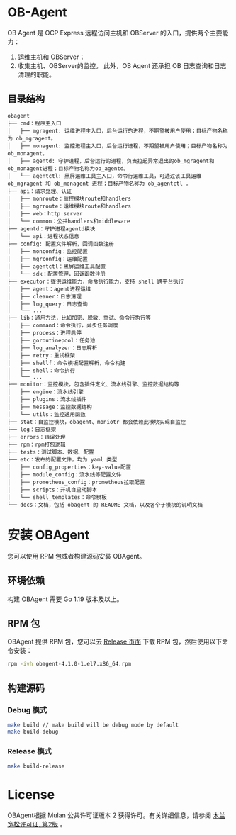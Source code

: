# OB-Agent
OB Agent 是 OCP Express 远程访问主机和 OBServer 的入口，提供两个主要能力：
1. 运维主机和 OBServer；
2. 收集主机、OBServer的监控。 
此外，OB Agent 还承担 OB 日志查询和日志清理的职能。

## 目录结构

```
obagent
├── cmd：程序主入口
│   ├── mgragent: 运维进程主入口，后台运行的进程，不期望被用户使用；目标产物名称为 ob_mgragent。
│   ├── monagent: 监控进程主入口，后台运行进程，不期望被用户使用；目标产物名称为 ob_monagent。
│   ├── agentd: 守护进程，后台运行的进程，负责拉起异常退出的ob_mgragent和ob_monagent进程；目标产物名称为ob_agentd。
│   └── agentctl: 黑屏运维工具主入口，命令行运维工具，可通过该工具运维 ob_mgragent 和 ob_monagent 进程；目标产物名称为 ob_agentctl 。
├── api：请求处理、认证
│   ├── monroute：监控模块route和handlers
│   ├── mgrroute：运维模块route和handlers
│   ├── web：http server
│   └── common：公共handlers和middleware
├── agentd：守护进程agentd模块
│   └── api：进程状态信息
├── config: 配置文件解析，回调函数注册
│   ├── monconfig：监控配置
│   ├── mgrconfig：运维配置
│   ├── agentctl：黑屏运维工具配置
│   └── sdk：配置管理，回调函数注册
├── executor：提供运维能力，命令执行能力，支持 shell 跨平台执行
│   ├── agent：agent进程运维
│   ├── cleaner：日志清理
│   ├── log_query：日志查询
│   └── ...
├── lib：通用方法，比如加密、脱敏、重试、命令行执行等
│   ├── command：命令执行，异步任务调度
│   ├── process：进程启停
│   ├── goroutinepool：任务池
│   ├── log_analyzer：日志解析
│   ├── retry：重试框架
│   ├── shellf：命令模板配置解析，命令构建
│   ├── shell：命令执行
│   └── ...
├── monitor：监控模块，包含插件定义、流水线引擎、监控数据结构等
│   ├── engine：流水线引擎
│   ├── plugins：流水线插件
│   ├── message：监控数据结构
│   └── utils：监控通用函数
├── stat：自监控模块，obagent、moniotr 都会依赖此模块实现自监控
├── log：日志框架
├── errors：错误处理
├── rpm：rpm打包逻辑
├── tests：测试脚本、数据、配置
├── etc：发布的配置文件，均为 yaml 类型
│   ├── config_properties：key-value配置
│   ├── module_config：流水线等配置文件
│   ├── prometheus_config：prometheus拉取配置
│   ├── scripts：开机自启动脚本
│   └── shell_templates：命令模板
└── docs：文档，包括 obagent 的 README 文档，以及各个子模块的说明文档
```

# 安装 OBAgent

您可以使用 RPM 包或者构建源码安装 OBAgent。

## 环境依赖

构建 OBAgent 需要 Go 1.19 版本及以上。

## RPM 包

OBAgent 提供 RPM 包，您可以去 [Release 页面](https://mirrors.aliyun.com/oceanbase/community/stable/el/7/x86_64/) 下载 RPM 包，然后使用以下命令安装：

```bash
rpm -ivh obagent-4.1.0-1.el7.x86_64.rpm
```

## 构建源码

### Debug 模式

```bash
make build // make build will be debug mode by default
make build-debug
```

### Release 模式

```bash
make build-release
```

# License
OBAgent根据 Mulan 公共许可证版本 2 获得许可。有关详细信息，请参阅 [木兰宽松许可证, 第2版](http://license.coscl.org.cn/MulanPSL2) 。
